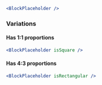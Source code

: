 ```jsx
<BlockPlaceholder />
```

### Variations

#### Has 1:1 proportions
```jsx
<BlockPlaceholder isSquare />
```

#### Has 4:3 proportions
```jsx
<BlockPlaceholder isRectangular />
```